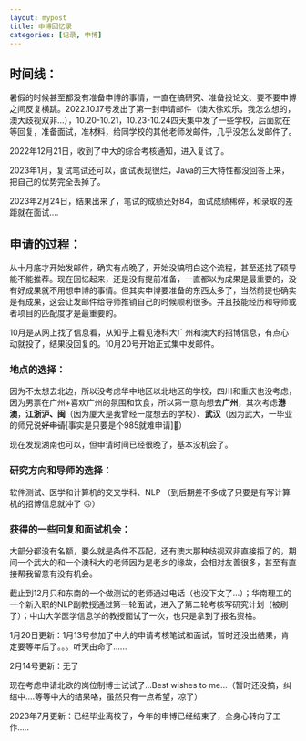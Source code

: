 ```yaml
---
layout: mypost
title: 申博回忆录
categories: [记录, 申博]
---
```


## 时间线：

暑假的时候甚至都没有准备申博的事情，一直在搞研究、准备投论文、要不要申博之间反复横跳。2022.10.17号发出了第一封申请邮件（澳大徐欢乐，我怎么想的，澳大歧视双非...），10.20-10.21，10.23-10.24四天集中发了一些学校，后面就在等回复，准备面试，准材料，给同学校的其他老师发邮件，几乎没怎么发邮件了。

2022年12月21日，收到了中大的综合考核通知，进入复试了。

2023年1月，复试笔试还可以，面试表现很烂，Java的三大特性都没回答上来，把自己的优势完全丢掉了。

2023年2月24日，结果出来了，笔试的成绩还好84，面试成绩稀碎，和录取的差距就在面试....

## 申请的过程：

从十月底才开始发邮件，确实有点晚了，开始没搞明白这个流程，甚至还找了硕导能不能推荐。现在回忆起来，还是没有提前准备，一直都以为成果是最重要的，没有好成果就不用想申博的事情。但其实申博要准备的东西太多了，当然前提也确实是有成果，这会让发邮件给导师推销自己的时候顺利很多。并且技能经历和导师或者项目的匹配度才是最重要的。

10月是从网上找了信息看，从知乎上看见港科大广州和澳大的招博信息，有点心动就投了，结果没回复的。10月20号开始正式集中发邮件。

### 地点的选择：

因为不太想去北边，所以没考虑华中地区以北地区的学校，四川和重庆也没考虑，因为男票在广州+喜欢广州的氛围和饮食，所以第一意向想去**广州**，其次考虑**港澳**，**江浙沪、闽**（因为厦大是我曾经一度想去的学校）、**武汉**（因为武大，一毕业的师兄说~~好申请~~[事实是只要是个985就难申请]🥺）

现在发现湖南也可以，但申请时间已经很晚了，基本没机会了。

###  研究方向和导师的选择：

软件测试、医学和计算机的交叉学科、NLP （到后期差不多成了只要是有写计算机的招博信息就冲了 🙃）

### 获得的一些回复和面试机会：

大部分都没有名额，要么就是条件不匹配，还有澳大那种歧视双非直接拒了的，期间一个武大的和一个澳科大的老师因为是老乡的缘故，会相对友善很多，甚至有直接帮我留意有没有机会。

截止到12月只和东南的一个做测试的老师通过电话（也没下文了...）；华南理工的一个新入职的NLP副教授通过第一轮面试，进入了第二轮考核写研究计划（被刷了）；中山大学医学信息学的教授面试了一次，也只是拿到了报名资格。

1月20日更新：1月13号参加了中大的申请考核笔试和面试，暂时还没出结果，肯定要等年后了。。。听天由命了......

2月14号更新：无了

现在考虑申请北欧的岗位制博士试试了...Best wishes to me...（暂时还没搞，纠结中....等等中大的结果咯，虽然只有一点希望，凉了）

2023年7月更新：已经毕业离校了，今年的申博已经结束了，全身心转向了工作.....